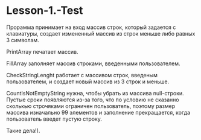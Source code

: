 # Lesson-1.-Test

Прорамма принимает на вход массив строк, который задается с клавиатуры,
создает измененный массив из строк меньше либо равных 3 символам.

PrintArray печатает массив.

FillArray заполняет массив строками, введенными пользователем.

CheckStringLenght работает с массивом строк, введеным пользователем, и 
создает новый массив из 3 строк и меньше.

CountIsNotEmptyString нужна, чтобы убрать из массива null-строки.
Пустые сроки появляются из-за того, что по условию не сказанно 
сколькью строчяками ограничен пользователь, поэтому размер массива
изначально 99 элементов и заполнение прекращается, когда пользователь
введет пустую строку.

Такие дела!).
